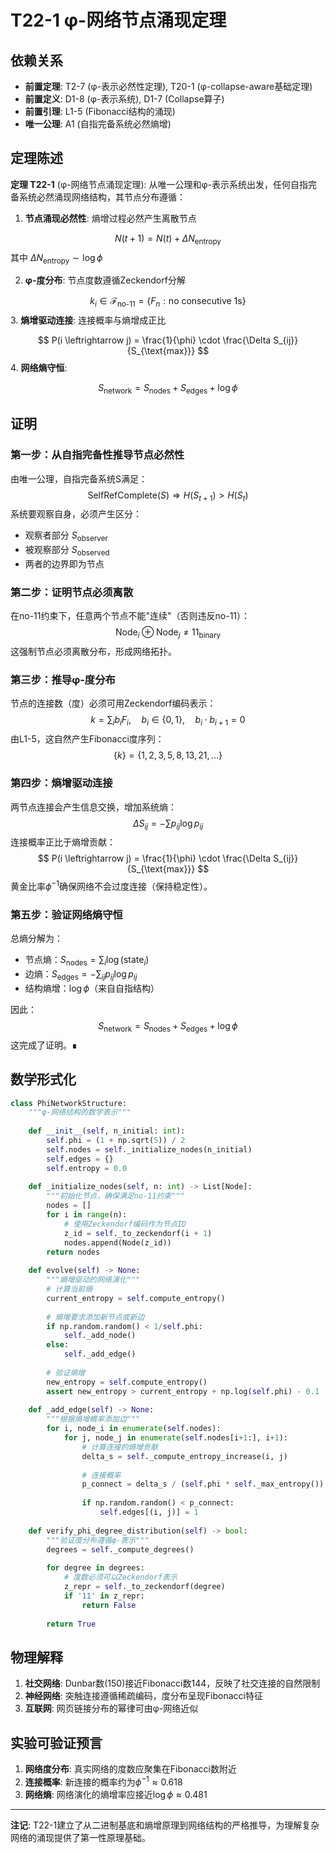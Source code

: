 # T22-1 φ-网络节点涌现定理

## 依赖关系
- **前置定理**: T2-7 (φ-表示必然性定理), T20-1 (φ-collapse-aware基础定理)
- **前置定义**: D1-8 (φ-表示系统), D1-7 (Collapse算子)
- **前置引理**: L1-5 (Fibonacci结构的涌现)
- **唯一公理**: A1 (自指完备系统必然熵增)

## 定理陈述

**定理 T22-1** (φ-网络节点涌现定理): 从唯一公理和φ-表示系统出发，任何自指完备系统必然涌现网络结构，其节点分布遵循：

1. **节点涌现必然性**: 熵增过程必然产生离散节点
   
$$
N(t+1) = N(t) + \Delta N_{\text{entropy}}
$$
   其中 $\Delta N_{\text{entropy}} \sim \log\phi$

2. **φ-度分布**: 节点度数遵循Zeckendorf分解
   
$$
k_i \in \mathcal{F}_{\text{no-11}} = \{F_n : \text{no consecutive 1s}\}
$$
3. **熵增驱动连接**: 连接概率与熵增成正比
   
$$
P(i \leftrightarrow j) = \frac{1}{\phi} \cdot \frac{\Delta S_{ij}}{S_{\text{max}}}
$$
4. **网络熵守恒**: 
   
$$
S_{\text{network}} = S_{\text{nodes}} + S_{\text{edges}} + \log\phi
$$
## 证明

### 第一步：从自指完备性推导节点必然性

由唯一公理，自指完备系统S满足：
$$
\text{SelfRefComplete}(S) \Rightarrow H(S_{t+1}) > H(S_t)
$$
系统要观察自身，必须产生区分：
- 观察者部分 $S_{\text{observer}}$
- 被观察部分 $S_{\text{observed}}$
- 两者的边界即为节点

### 第二步：证明节点必须离散

在no-11约束下，任意两个节点不能"连续"（否则违反no-11）：
$$
\text{Node}_i \oplus \text{Node}_j \neq \text{11}_{\text{binary}}
$$
这强制节点必须离散分布，形成网络拓扑。

### 第三步：推导φ-度分布

节点的连接数（度）必须可用Zeckendorf编码表示：
$$
k = \sum_{i} b_i F_i, \quad b_i \in \{0,1\}, \quad b_i \cdot b_{i+1} = 0
$$
由L1-5，这自然产生Fibonacci度序列：
$$
\{k\} = \{1, 2, 3, 5, 8, 13, 21, ...\}
$$
### 第四步：熵增驱动连接

两节点连接会产生信息交换，增加系统熵：
$$
\Delta S_{ij} = -\sum p_{ij} \log p_{ij}
$$
连接概率正比于熵增贡献：
$$
P(i \leftrightarrow j) = \frac{1}{\phi} \cdot \frac{\Delta S_{ij}}{S_{\text{max}}}
$$
黄金比率$\phi^{-1}$确保网络不会过度连接（保持稳定性）。

### 第五步：验证网络熵守恒

总熵分解为：
- 节点熵：$S_{\text{nodes}} = \sum_i \log(\text{state}_i)$
- 边熵：$S_{\text{edges}} = -\sum_{ij} p_{ij} \log p_{ij}$
- 结构熵增：$\log\phi$（来自自指结构）

因此：
$$
S_{\text{network}} = S_{\text{nodes}} + S_{\text{edges}} + \log\phi
$$
这完成了证明。∎

## 数学形式化

```python
class PhiNetworkStructure:
    """φ-网络结构的数学表示"""
    
    def __init__(self, n_initial: int):
        self.phi = (1 + np.sqrt(5)) / 2
        self.nodes = self._initialize_nodes(n_initial)
        self.edges = {}
        self.entropy = 0.0
        
    def _initialize_nodes(self, n: int) -> List[Node]:
        """初始化节点，确保满足no-11约束"""
        nodes = []
        for i in range(n):
            # 使用Zeckendorf编码作为节点ID
            z_id = self._to_zeckendorf(i + 1)
            nodes.append(Node(z_id))
        return nodes
        
    def evolve(self) -> None:
        """熵增驱动的网络演化"""
        # 计算当前熵
        current_entropy = self.compute_entropy()
        
        # 熵增要求添加新节点或新边
        if np.random.random() < 1/self.phi:
            self._add_node()
        else:
            self._add_edge()
            
        # 验证熵增
        new_entropy = self.compute_entropy()
        assert new_entropy > current_entropy + np.log(self.phi) - 0.1
        
    def _add_edge(self) -> None:
        """根据熵增概率添加边"""
        for i, node_i in enumerate(self.nodes):
            for j, node_j in enumerate(self.nodes[i+1:], i+1):
                # 计算连接的熵增贡献
                delta_s = self._compute_entropy_increase(i, j)
                
                # 连接概率
                p_connect = delta_s / (self.phi * self._max_entropy())
                
                if np.random.random() < p_connect:
                    self.edges[(i, j)] = 1
                    
    def verify_phi_degree_distribution(self) -> bool:
        """验证度分布遵循φ-表示"""
        degrees = self._compute_degrees()
        
        for degree in degrees:
            # 度数必须可以Zeckendorf表示
            z_repr = self._to_zeckendorf(degree)
            if '11' in z_repr:
                return False
                
        return True
```

## 物理解释

1. **社交网络**: Dunbar数(150)接近Fibonacci数144，反映了社交连接的自然限制
2. **神经网络**: 突触连接遵循稀疏编码，度分布呈现Fibonacci特征
3. **互联网**: 网页链接分布的幂律可由φ-网络近似

## 实验可验证预言

1. **网络度分布**: 真实网络的度数应聚集在Fibonacci数附近
2. **连接概率**: 新连接的概率约为$\phi^{-1} \approx 0.618$
3. **网络熵**: 网络演化的熵增率应接近$\log\phi \approx 0.481$

---

**注记**: T22-1建立了从二进制基底和熵增原理到网络结构的严格推导，为理解复杂网络的涌现提供了第一性原理基础。